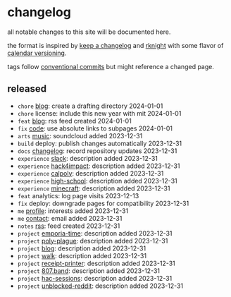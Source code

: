 # changelog

all notable changes to this site will be documented here.

the format is inspired by [keep a changelog][changelog] and [rknight][rknight]
with some flavor of [calendar versioning][calver].

tags follow [conventional commits][commits] but might reference a changed page.

## released

- `chore` [blog]: create a drafting directory 2024-01-01
- `chore` license: include this new year with mit 2024-01-01
- `feat` [blog][blog]: rss feed created 2024-01-01
- `fix` [code][code]: use absolute links to subpages 2024-01-01
- `arts` [music][music]: soundcloud added 2023-12-31
- `build` deploy: publish changes automatically 2023-12-31
- `docs` [changelog]: record repository updates 2023-12-31
- `experience` [slack][slack]: description added 2023-12-31
- `experience` [hack4impact][hack4impact]: description added 2023-12-31
- `experience` [calpoly][calpoly]: description added 2023-12-31
- `experience` [high-school][high-school]: description added 2023-12-31
- `experience` [minecraft][minecraft]: description added 2023-12-31
- `feat` analytics: log page visits 2023-12-13
- `fix` deploy: downgrade pages for compatibility 2023-12-31
- `me` [profile][profile]: interests added 2023-12-31
- `me` [contact][contact]: email added 2023-12-31
- `notes` [rss][notes]: feed created 2023-12-31
- `project` [emporia-time][emporia-time]: description added 2023-12-31
- `project` [poly-plague][poly-plague]: description added 2023-12-31
- `project` [blog][blog]: description added 2023-12-31
- `project` [walk][walk]: description added 2023-12-31
- `project` [receipt-printer][receipt-printer]: description added 2023-12-31
- `project` [807.band][807.band]: description added 2023-12-31
- `project` [hac-sessions][hac-sessions]: description added 2023-12-31
- `project` [unblocked-reddit][unblocked-reddit]: description added 2023-12-31

<!-- a collection of links -->
[calver]: https://calver.org
[changelog]: https://keepachangelog.com/en/1.1.0/
[commits]: https://www.conventionalcommits.org/en/v1.0.0/
[rknight]: https://rknight.me/log/

<!-- a collection of pages -->
[807.band]: https://o526.net/code/807
[blog]: https://o526.net/code/blog
[calpoly]: https://o526.net/code/calpoly
[code]: https://o526.net/code
[contact]: https://o526.net/me/contact
[emporia-time]: https://o526.net/code/emporia-time
[hac-sessions]: https://o526.net/code/hac-sessions
[hack4impact]: https://o526.net/code/hack4impact
[high-school]: https://o526.net/code/high-school
[minecraft]: https://o526.net/code/minecraft
[music]: https://o526.net/arts#musical-notes
[notes]: https://o526.net/blog/note
[poly-plague]: https://o526.net/code/poly-plague
[profile]: https://o526.net/me/profile
[receipt-printer]: https://o526.net/code/receipt-printer
[slack]: https://o526.net/code/slack
[unblocked-reddit]: https://o526.net/code/unblocked-reddit
[walk]: https://o526.net/code/walk
